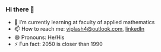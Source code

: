 ### Hi there 👋

- 🌱 I’m currently learning at faculty of applied mathematics
- 📫 How to reach me: viplash4@outlook.com, [linkedIn][1]
- 😄 Pronouns: He/His
- ⚡ Fun fact: 2050 is closer than 1990

[1]: linkedin.com/in/viplash4/
